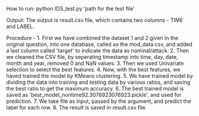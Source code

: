 How to run:
    python IDS_test.py 'path for the test file'

Output:
    The output is result.csv file, which contains two columns - TIME and LABEL.

Procedure - 
    1. First we have combined the dataset 1 and 2 given in the original question, into one database, called as the mod_data.csv, and added a last column called 'target' to indicate the data as nominal/attack.
    2. Then we cleaned the CSV file, by seperating timestamp into time, day, date, month and year, removed 0 and NaN values.
    3. Then we used Univariate selection to select the best features.
    4. Now, with the best features, we haved trained the model by KMeans clustering.
    5. We have trained model by dividing the data into training and testing data by various ratios, and saving the best ratio to get the maximum accuracy.
    6. The best trained model is saved as 'best_model_nontime92.3076923076923.pickle', and used for prediction.
    7. We take file as input, passed by the argument, and predict the label for each row.
    8. The result is saved in result.csv file.

